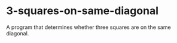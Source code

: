 # 3-squares-on-same-diagonal
A program that determines whether three squares are on the same diagonal.
